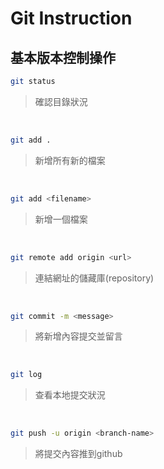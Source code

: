 # Git Instruction


## 基本版本控制操作

```bash
git status
```

>確認目錄狀況
<br>

```bash
git add .
```

>新增所有新的檔案
<br>

```bash
git add <filename>
```

>新增一個檔案
<br>

```bash
git remote add origin <url> 
```

>連結網址的儲藏庫(repository)
<br>

```bash
git commit -m <message>
```

>將新增內容提交並留言
<br>

```bash
git log
```

>查看本地提交狀況
<br>

```bash
git push -u origin <branch-name>
```

>將提交內容推到github
<br>
